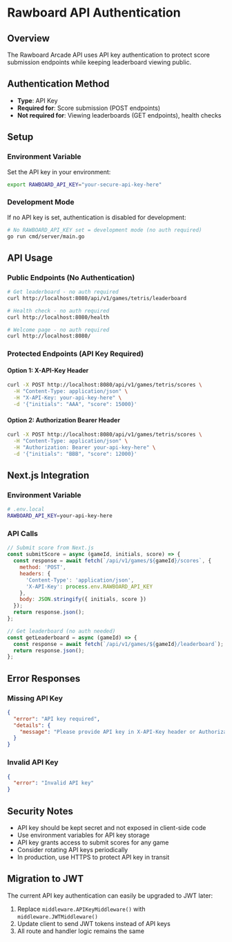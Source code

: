 # Rawboard API Authentication

## Overview
The Rawboard Arcade API uses API key authentication to protect score submission endpoints while keeping leaderboard viewing public.

## Authentication Method
- **Type**: API Key
- **Required for**: Score submission (POST endpoints)
- **Not required for**: Viewing leaderboards (GET endpoints), health checks

## Setup

### Environment Variable
Set the API key in your environment:
```bash
export RAWBOARD_API_KEY="your-secure-api-key-here"
```

### Development Mode
If no API key is set, authentication is disabled for development:
```bash
# No RAWBOARD_API_KEY set = development mode (no auth required)
go run cmd/server/main.go
```

## API Usage

### Public Endpoints (No Authentication)
```bash
# Get leaderboard - no auth required
curl http://localhost:8080/api/v1/games/tetris/leaderboard

# Health check - no auth required
curl http://localhost:8080/health

# Welcome page - no auth required
curl http://localhost:8080/
```

### Protected Endpoints (API Key Required)

#### Option 1: X-API-Key Header
```bash
curl -X POST http://localhost:8080/api/v1/games/tetris/scores \
  -H "Content-Type: application/json" \
  -H "X-API-Key: your-api-key-here" \
  -d '{"initials": "AAA", "score": 15000}'
```

#### Option 2: Authorization Bearer Header
```bash
curl -X POST http://localhost:8080/api/v1/games/tetris/scores \
  -H "Content-Type: application/json" \
  -H "Authorization: Bearer your-api-key-here" \
  -d '{"initials": "BBB", "score": 12000}'
```

## Next.js Integration

### Environment Variable
```bash
# .env.local
RAWBOARD_API_KEY=your-api-key-here
```

### API Calls
```javascript
// Submit score from Next.js
const submitScore = async (gameId, initials, score) => {
  const response = await fetch(`/api/v1/games/${gameId}/scores`, {
    method: 'POST',
    headers: {
      'Content-Type': 'application/json',
      'X-API-Key': process.env.RAWBOARD_API_KEY
    },
    body: JSON.stringify({ initials, score })
  });
  return response.json();
};

// Get leaderboard (no auth needed)
const getLeaderboard = async (gameId) => {
  const response = await fetch(`/api/v1/games/${gameId}/leaderboard`);
  return response.json();
};
```

## Error Responses

### Missing API Key
```json
{
  "error": "API key required",
  "details": {
    "message": "Please provide API key in X-API-Key header or Authorization: Bearer <key>"
  }
}
```

### Invalid API Key
```json
{
  "error": "Invalid API key"
}
```

## Security Notes
- API key should be kept secret and not exposed in client-side code
- Use environment variables for API key storage
- API key grants access to submit scores for any game
- Consider rotating API keys periodically
- In production, use HTTPS to protect API key in transit

## Migration to JWT
The current API key authentication can easily be upgraded to JWT later:
1. Replace `middleware.APIKeyMiddleware()` with `middleware.JWTMiddleware()`
2. Update client to send JWT tokens instead of API keys
3. All route and handler logic remains the same
